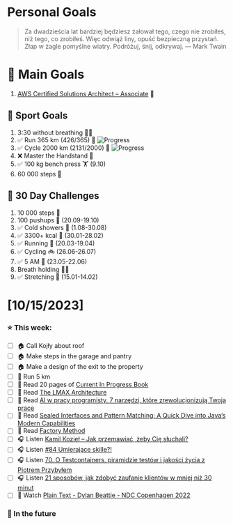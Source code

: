
Personal Goals
==============
> Za dwadzieścia lat bardziej będziesz żałował tego, czego nie zrobiłeś, niż tego, co zrobiłeś. Więc odwiąż liny, opuść bezpieczną przystań. Złap w żagle pomyślne wiatry. Podróżuj, śnij, odkrywaj.
> — Mark Twain

# 🥇 Main Goals 
1. [AWS Certified Solutions Architect – Associate](https://aws.amazon.com/certification/certified-solutions-architect-associate/) 📜

## 🥈 Sport Goals 
1. 3:30 without breathing 😮‍💨
2. ✅ Run 365 km (426/365) 🏃 ![Progress](https://progress-bar.dev/116/)
3. ✅ Cycle 2000 km (2131/2000) 🚴 ![Progress](https://progress-bar.dev/106/)
4. ❌ Master the Handstand 🤸
5. ✅ 100 kg bench press  🏋️ (9.10)
6. 60 000 steps 🚶

## 🥉 30 Day Challenges 
1. 10 000 steps 🦶 
2. 100 pushups 🙇 (20.09-19.10)
3. ✅ Cold showers 🚿 (1.08-30.08)
4. ✅ 3300+ kcal 🍌 (30.01-28.02)
5. ✅ Running 🏃 (20.03-19.04)
6. ✅ Cycling 🚲 (26.06-26.07)
7. ✅ 5 AM 🌅 (23.05-22.06)
8. Breath holding 😮‍💨
9. ✅ Stretching 🧘 (15.01-14.02)

# [10/15/2023]
### ⭐ This week:
- [ ] 🏠 Call Kojły about roof
- [ ] 🏠 Make steps in the garage and pantry
- [ ] 🏠 Make a design of the exit to the property 
- [ ] 🏃 Run 5 km
- [ ] 📗 Read 20 pages of [Current In Progress Book](https://github.com/BartoszDabek/bdabek.pl/blob/master/miscellaneous/books.md)
- [ ] 📗 Read [The LMAX Architecture](https://martinfowler.com/articles/lmax.html)
- [ ] 📗 Read [AI w pracy programisty. 7 narzędzi, które zrewolucjonizują Twoją pracę](https://geek.justjoin.it/ai-w-pracy-programisty-2/)
- [ ] 📗 Read [Sealed Interfaces and Pattern Matching: A Quick Dive into Java’s Modern Capabilities](https://foojay.io/today/sealed-interfaces-and-pattern-matching-a-quick-dive-into-javas-modern-capabilities/)
- [ ] 📗 Read [Factory Method](https://java-design-patterns.com/patterns/factory-method/)
- [ ] 🎧 Listen [Kamil Kozieł – Jak przemawiać, żeby Cię słuchali?](https://zaprojektujswojezycie.pl/kamil-koziel-jak-przemawiac-zeby-cie-sluchali/)
- [ ] 🎧 Listen [#84 Umierające skille?!](https://patoarchitekci.io/84/)
- [ ] 🎧 Listen [70. O Testcontainers, piramidzie testów i jakości życia z Piotrem Przybyłem](https://bettersoftwaredesign.pl/episodes/70)
- [ ] 🎧 Listen [21 sposobów, jak zdobyć zaufanie klientów w mniej niż 30 minut](https://malawielkafirma.pl/jak-szybko-zdobyc-zaufanie-klientow/)
- [ ] 🎥 Watch [Plain Text - Dylan Beattie - NDC Copenhagen 2022](https://youtu.be/gd5uJ7Nlvvo)

### 🏅 In the future 
